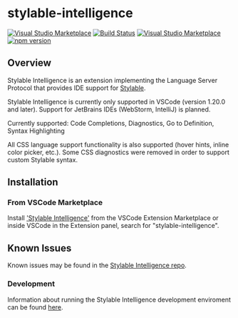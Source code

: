 # stylable-intelligence
[![Visual Studio Marketplace](https://img.shields.io/vscode-marketplace/v/wix.stylable-intelligence.svg)](https://marketplace.visualstudio.com/items?itemName=wix.stylable-intelligence)
[![Build Status](https://travis-ci.com/wix/stylable-intelligence.svg?branch=master)](https://travis-ci.com/wix/stylable-intelligence)
[![Visual Studio Marketplace](https://img.shields.io/vscode-marketplace/d/wix.stylable-intelligence.svg)](https://marketplace.visualstudio.com/items?itemName=wix.stylable-intelligence)
[![npm version](https://badge.fury.io/js/stylable-intelligence.svg)](https://badge.fury.io/js/stylable-intelligence)

## Overview

Stylable Intelligence is an extension implementing the Language Server Protocol that provides IDE support for [Stylable](https://www.stylable.io/).

Stylable Intelligence is currently only supported in VSCode (version 1.20.0 and later). Support for JetBrains IDEs (WebStorm, IntelliJ) is planned.

Currently supported: Code Completions, Diagnostics, Go to Definition, Syntax Highlighting

All CSS language support functionality is also supported (hover hints, inline color picker, etc.). Some CSS diagnostics were removed in order to support custom Stylable syntax.

## Installation

### From VSCode Marketplace

Install ['Stylable Intelligence'](https://marketplace.visualstudio.com/items?itemName=wix.stylable-intelligence) from the VSCode Extension Marketplace or inside VSCode in the Extension panel, search for "stylable-intelligence".

## Known Issues

Known issues may be found in the [Stylable Intelligence repo](https://github.com/wix/stylable-intelligence/issues).

### Development

Information about running the Stylable Intelligence development enviroment can be found [here](https://github.com/wix/stylable-intelligence/blob/master/dev.md).

